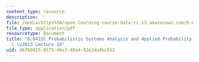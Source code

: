 ```yaml
---
content_type: resource
description: ''
file: /media/https%3A/open-learning-course-data-rc.s3.amazonaws.com/6-041sc-probabilistic-systems-analysis-and-applied-probability-fall-2013/d6760425657546e348a432e3da4bc552_MIT6_041SCF13_lec18_300k.pdf
file_type: application/pdf
resourcetype: Document
title: "6.041SC Probabilistic Systems Analysis and Applied Probability, Fall 2013Transcript\
  \ \u2013 Lecture 18"
uid: d6760425-6575-46e3-48a4-32e3da4bc552
---
```

